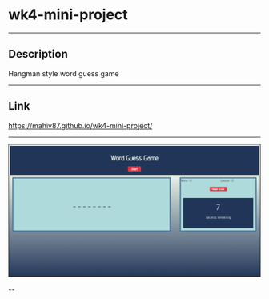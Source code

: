 # wk4-mini-project
---

## Description

Hangman style word guess game

---

## Link

https://mahiv87.github.io/wk4-mini-project/

---

![Word Guess Game](./assets/images/word-guess-game.PNG)

--

